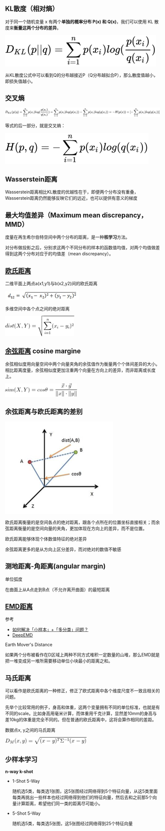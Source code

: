 ## KL散度（相对熵）

对于同一个随机变量 x 有两个**单独的概率分布 P(x) 和 Q(x)**，我们可以使用 KL 散度来**衡量这两个分布的差异**。

![equation](image/equation-1592461079532.svg)

从KL散度公式中可以看到Q的分布越接近P（Q分布越拟合P），那么散度值越小，即损失值越小。

## 交叉熵

![equation](image/equation-1592461233248.svg)

等式的后一部分，就是交叉熵：

![equation](image/equation-1592461264022.svg)

## Wasserstein距离

Wasserstein距离相比KL散度的优越性在于，即便两个分布没有重叠，Wasserstein距离仍然能够反映它们的远近，也可以提供有意义的梯度

## 最大均值差异（Maximum mean discrepancy，MMD）

度量在再生希尔伯特空间中两个分布的距离，是一种**核学习**方法。

对分布做投影之后，分别求这两个不同分布的样本的函数值均值，对两个均值做差得到这两个分布对应于的均值差（mean discrepancy）。

## [欧氏距离](https://arxiv.org/abs/1703.05175) 

二维平面上两点a(x1,y1)与b(x2,y2)间的欧氏距离

![001be3AUzy6WWtoXqEob8](image/001be3AUzy6WWtoXqEob8.jpg)

多维空间中各个点之间的绝对距离

![Euclidean Distance](image/Euclidean-Distance.png)



## [余弦距离](https://arxiv.org/abs/1606.04080) cosine margine

余弦相似度用向量空间中两个向量夹角的余弦值作为衡量两个个体间差异的大小。相比距离度量，余弦相似度更加注重两个向量在方向上的差异，而非距离或长度上。

![Cosine Similarity](image/Cosine-Similarity.png)

## 余弦距离与欧氏距离的差别

![img](image/28144620-472e8bf7a2a04e3f9d38dad02e2b00ee.jpg)

欧氏距离衡量的是空间各点的绝对距离，跟各个点所在的位置坐标直接相关；而余弦距离衡量的是空间向量的夹角，更加体现在方向上的差异，而不是位置。

欧氏距离能够体现个体数值特征的绝对差异

余弦距离更多的是从方向上区分差异，而对绝对的数值不敏感

## 测地距离-角距离(angular margin)

单位弧度

在曲面上从A点走到B点（不允许离开曲面）的最短距离

## [EMD距离](https://arxiv.org/abs/2003.06777)

参考

* [如何解决「小样本」+「多分类」问题？](https://www.zhihu.com/question/389155523/answer/1175157989)
* [DeepEMD](https://github.com/icoz69/DeepEMD)

Earth Mover's Distance

如果两个分布被看作在D区域上两种不同方式堆积一定数量的山堆，那么EMD就是把一堆变成另一堆所需要移动单位小块最小的距离之和。

## 马氏距离

可以看作是欧氏距离的一种修正，修正了欧式距离中各个维度尺度不一致且相关的问题。

先举个比较常用的例子，身高和体重，这两个变量拥有不同的单位标准，也就是有不同的scale。比如身高用毫米计算，而体重用千克计算，显然差10mm的身高与差10kg的体重是完全不同的。但在普通的欧氏距离中，这将会算作相同的差距。

数据点x, y之间的马氏距离

![img](image/v2-d54956df14c05568f8c0c0548ac16416_720w.jpg)

## 少样本学习

**n-way k-shot**

* 1-Shot 5-Way

  随机选5类，每类选1张图，这5张图经过网络得到5个特征向量，从这5类里面每类再挑出一些样本也经过网络得到他们的特征向量，然后去和之前那5个向量计算距离，希望他们同一类的距离尽可能小。

* 5-Shot 5-Way

  随机选5类，每类选5张图，这5张图经过网络得到25个特征向量

